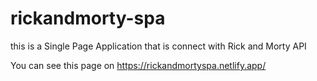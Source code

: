 # rickandmorty-spa
this is a Single Page Application that is connect with Rick and Morty API

You can see this page on https://rickandmortyspa.netlify.app/
